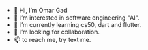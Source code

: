 - 👋 Hi, I’m Omar Gad
- 👀 I’m interested in software engineering "AI". 
- 🌱 I’m currently learning cs50, dart and flutter.
- 💞️ I’m looking for collaboration.
- 📫 to reach me, try text me.
<!---
realmaro/realmaro is a ✨ special ✨ repository because its `README.md` (this file) appears on your GitHub profile.
You can click the Preview link to take a look at your changes.
--->

